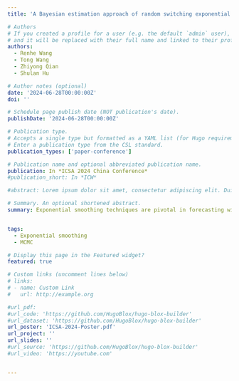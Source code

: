 ```yaml
---
title: 'A Bayesian estimation approach of random switching exponential smoothing with application to credit forecast'

# Authors
# If you created a profile for a user (e.g. the default `admin` user), write the username (folder name) here
# and it will be replaced with their full name and linked to their profile.
authors:
  - Renhe Wang
  - Tong Wang
  - Zhiyong Qian
  - Shulan Hu

# Author notes (optional)
date: '2024-06-28T00:00:00Z'
doi: ''

# Schedule page publish date (NOT publication's date).
publishDate: '2024-06-28T00:00:00Z'

# Publication type.
# Accepts a single type but formatted as a YAML list (for Hugo requirements).
# Enter a publication type from the CSL standard.
publication_types: ['paper-conference']

# Publication name and optional abbreviated publication name.
publication: In *ICSA 2024 China Conference*
#publication_short: In *ICW*

#abstract: Lorem ipsum dolor sit amet, consectetur adipiscing elit. Duis posuere tellus ac convallis placerat. Proin tincidunt magna sed ex sollicitudin condimentum. Sed ac faucibus dolor, scelerisque sollicitudin nisi. Cras purus urna, suscipit quis sapien eu, pulvinar tempor diam. Quisque risus orci, mollis id ante sit amet, gravida egestas nisl. Sed ac tempus magna. Proin in dui enim. Donec condimentum, sem id dapibus fringilla, tellus enim condimentum arcu, nec volutpat est felis vel metus. Vestibulum sit amet erat at nulla eleifend gravida.

# Summary. An optional shortened abstract.
summary: Exponential smoothing techniques are pivotal in forecasting within economic, financial, and operational management domains. The evolution from Holt's initial model to the Single Source of Error (SSOE) and subsequently the Multiple Source of Error (MSOE) frameworks reflects significant advancements in handling the dynamic aspects of time series data. Our research focuses on the MSOE model, specifically its application through Random Coefficient Markov Chain Monte Carlo (RC-MCMC) methods. This method leverages banded precision matrices to enhance the estimation efficiency of model parameters. Our simulations, alongside empirical applications using quarterly credit-to-GDP data from the Bank for International Settlements, demonstrate the RC-MCMC's superior accuracy in parameter estimation compared to the direct RC-SSPACE method. This study underscores the RC-MCMC's practical relevance and robustness in economic time series analysis.


tags:
  - Exponential smoothing
  - MCMC

# Display this page in the Featured widget?
featured: true

# Custom links (uncomment lines below)
# links:
# - name: Custom Link
#   url: http://example.org

#url_pdf: 
#url_code: 'https://github.com/HugoBlox/hugo-blox-builder'
#url_dataset: 'https://github.com/HugoBlox/hugo-blox-builder'
url_poster: 'ICSA-2024-Poster.pdf'
url_project: ''
url_slides: ''
#url_source: 'https://github.com/HugoBlox/hugo-blox-builder'
#url_video: 'https://youtube.com'


---
```



